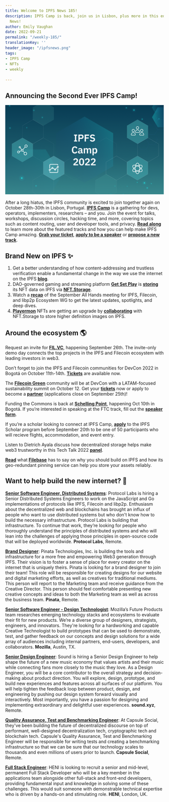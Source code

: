 ```yaml
---
title: Welcome to IPFS News 185!
description: IPFS Camp is back, join us in Lisbon, plus more in this edition of IPFS
  News!
author: Emily Vaughan
date: 2022-09-21
permalink: "/weekly-185/"
translationKey: ''
header_image: "/ipfsnews.png"
tags:
- IPFS Camp
- NFTs
- weekly

---
```

## **Announcing the Second Ever IPFS Camp!**

![](../assets/ipfs-blog-header_-ipfs-camp.png)

After a long hiatus, the IPFS community is excited to join together again on October 28th-30th in Lisbon, Portugal. [**IPFS Camp**](https://2022.ipfs.camp/) is a gathering for devs, operators, implementers, researchers – and you. Join the event for talks, workshops, discussion circles, hacking time, and more, covering topics such as content routing, user and developer tools, and privacy. [**Read along**](https://blog.ipfs.tech/2022-09-09-announcing-ipfs-camp-2022/) to learn more about the featured tracks and how you can help make IPFS Camp amazing. [**Grab your ticket**](https://2022.ipfs.camp/), [**apply to be a speaker**](https://airtable.com/shrOxmXUqwojf0Bjj) or [**propose a new track**](https://airtable.com/shrBQqf7YJRPdrgUo).

## **Brand New on IPFS ✨**

1. Get a better understanding of how content-addressing and trustless verification enable a fundamental change in the way we use the internet on the IPFS [**blog**](https://blog.ipfs.tech/ipfs-breaking-free-client-server/).
2. DAO-governed gaming and streaming platform [**Get Set Play**](http://getsetplay.io/) is [**storing**](https://twitter.com/getsetplay_io/status/1570819932949979136?s=20&t=wbbl_6P9Rhz5yAo67RY7sw) its NFT data on IPFS via [**NFT.Storage**](https://nft.storage/).
3. Watch a [**recap**](https://youtu.be/ADmUWnU0Yx4) of the September All Hands meeting for IPFS, Filecoin, and libp2p Ecosystem WG to get the latest updates, spotlights, and deep dives.
4. [**Playermon**](https://playermon.com/) NFTs are getting an upgrade by [**collaborating**](https://medium.com/playermon/higher-definition-nft-image-powered-by-nft-storage-on-ipfs-973ef24a323b) with NFT.Storage to store higher definition images on IPFS.

## **Around the ecosystem 🌎**

Request an invite for [**FIL.VC**](https://www.fil.vc/), happening September 26th. The invite-only demo day connects the top projects in the IPFS and Filecoin ecosystem with leading investors in web3.  
  
Don’t forget to join the IPFS and Filecoin communities for DevCon 2022 in Bogotá on October 11th-14th. [**Tickets**](https://devcon.org/en/) are available now.  
  
The [**Filecoin Green**](https://green.filecoin.io/) community will be at DevCon with a LATAM-focused sustainability summit on October 12. Get your [**tickets**](https://www.eventbrite.com/e/sustainable-blockchain-summit-latam-tickets-397452199227) now or apply to become a [**partner**](https://sbs.tech/) (applications close on September 25th)!  
  
Funding the Commons is back at [**Schelling Point**](https://schellingpoint.gitcoin.co/), happening Oct 10th in Bogotá. If you’re interested in speaking at the FTC track, fill out the [**speaker form**](https://airtable.com/shruR7QCn4Bx8tqgg).  
  
If you’re a scholar looking to connect at IPFS Camp, [**apply**](https://airtable.com/shrd4kSljHYHxmU1b) to the IPFS Scholar program before September 20th to be one of 50 participants who will recieve flights, accommodation, and event entry.   
  
Listen to Dietrich Ayala discuss how decentralized storage helps make web3 trustworthy in this Tech Talk 2022 [**panel**](https://www.youtube.com/watch?v=aucrfPglszk&t=6s).  
  
[**Read**](https://filebase.com/blog/heres-why-you-should-build-on-ipfs/?twclid=2-al46w317ja87tyj3ypqpdo4b) what [**Filebase**](https://filebase.com/) has to say on why you should build on IPFS and how its geo-redundant pinning service can help you store your assets reliably.

## **Want to help build the new internet? 💼**

[**Senior Software Engineer, Distributed Systems**](https://boards.greenhouse.io/protocollabs/jobs/4283628004): Protocol Labs is hiring a Senior Distributed Systems Engineers to work on the JavaScript and Go implementations of protocols like IPFS, Filecoin and libp2p. Enthusiasm about the decentralized web and blockchains has brought an influx of people who want to use distributed systems but who don't know how to build the necessary infrastructure. Protocol Labs is building that infrastructure. To continue that work, they’re looking for people who thoroughly understand the principles of distributed systems and who will lean into the challenges of applying those principles in open-source code that will be deployed worldwide. **Protocol Labs**, Remote.

[**Brand Designer**](https://angel.co/company/pinatacloud/jobs/1796010-brand-designer): Pinata Technologies, Inc. is building the tools and infrastructure for a more free and empowering Web3 generation through IPFS. Their vision is to foster a sense of place for every creator on the internet that is uniquely theirs. Pinata is looking for a brand designer to join their team! This role will be responsible for creating designs for our website and digital marketing efforts, as well as creatives for traditional mediums. This person will report to the Marketing team and receive guidance from the Creative Director. This person should feel comfortable presenting new creative concepts and ideas to both the Marketing team as well as across the business team. **Pinata**, Remote.

[**Senior Software Engineer - Design Technologist**](https://www.linkedin.com/jobs/view/senior-software-engineer-design-technologist-at-mozilla-3146852845?refId=EiOw5v08Xa0PL2eWaKMxow%3D%3D&trackingId=khK8KrTR4xZ3ib9JTscmeQ%3D%3D&trk=public_jobs_topcard-title): Mozilla’s Future Products team researches emerging technology stacks and ecosystems to evaluate their fit for new products. We’re a diverse group of designers, strategists, engineers, and innovators. They're looking for a hardworking and capable Creative Technologist to build prototypes that can be used to demonstrate, test, and gather feedback on our concepts and design solutions for a wide array of audiences including internal partners, end-users, developers, and collaborators. **Mozilla**, Austin, TX.

[**Senior Design Engineer**](https://jobs.ashbyhq.com/sound.xyz/407fcf8c-40f2-4c5e-be27-e96745cff082/application?utm_source=5brbomGvp3): Sound is hiring a Senior Design Engineer to help shape the future of a new music economy that values artists and their music while connecting fans more closely to the music they love. As a Design Engineer, you will be a core contributor to the overall strategy and decision-making about product direction. You will explore, design, prototype, and build new experiences and features across all surfaces of our platform. You will help tighten the feedback loop between product, design, and engineering by pushing our design system forward visually and interactively. Most importantly, you have a passion for designing and implementing extraordinary and delightful user experiences. **sound.xyz**, Remote.  
  
[**Quality Assurance, Test and Benchmarking Engineer**](https://join.com/companies/capsule/5840067-quality-assurance-test-and-benchmarking-engineer?pid=24a1b46991e3de1fbcf0): At Capsule Social, they've been building the future of decentralized discourse on top of performant, well-designed decentralization tech, cryptographic tech and blockchain tech. Capsule's Quality Assurance, Test and Benchmarking Engineer will be responsible for writing tests and creating a benchmarking infrastructure so that we can be sure that our technology scales to thousands and even millions of users prior to launch. **Capsule Social**, Remote.  
  
[**Full Stack Engineer**](https://www.linkedin.com/jobs/view/3273564662/?alternateChannel=search&refId=7I%2Bx0SHdcmhdQsQzWohg0Q%3D%3D&trackingId=kJtg%2BtTFxm88myxa7QZ0Yg%3D%3D): HENI is looking to recruit a senior and mid-level, permanent Full Stack Developer who will be a key member in the applications team alongside other full-stack and front-end developers, providing fundamental input and knowledge in solving some of these challenges. This would suit someone with demonstrable technical expertise who is driven by a hands-on and stimulating role. **HENI**, London, UK.